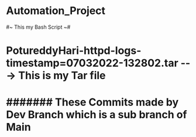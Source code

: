 # Automation_Project

#~  This my Bash Script  ~#
#  PotureddyHari-httpd-logs-timestamp=07032022-132802.tar  ---> This is my Tar file 
#
#
#
#	#######  These Commits made by  Dev Branch which is a sub branch of Main   #########
